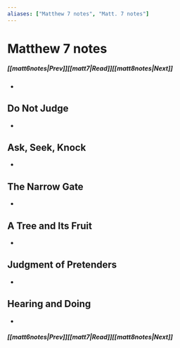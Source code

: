```yaml
---
aliases: ["Matthew 7 notes", "Matt. 7 notes"]
---
```

# Matthew 7 notes
##### <span class=arrow-left></span>[[matt6notes|Prev]]<span class=navigation-separator></span>[[matt7|Read]]<span class=navigation-separator></span>[[matt8notes|Next]]<span class=arrow-right></span>
- 
## Do Not Judge
- 
## Ask, Seek, Knock
- 
## The Narrow Gate
- 
## A Tree and Its Fruit
- 
## Judgment of Pretenders
- 
## Hearing and Doing
- 
##### <span class=arrow-left></span>[[matt6notes|Prev]]<span class=navigation-separator></span>[[matt7|Read]]<span class=navigation-separator></span>[[matt8notes|Next]]<span class=arrow-right></span>